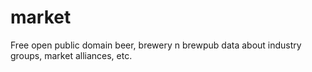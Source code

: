 market
======

Free open public domain beer, brewery n brewpub data about industry groups, market alliances, etc. 
